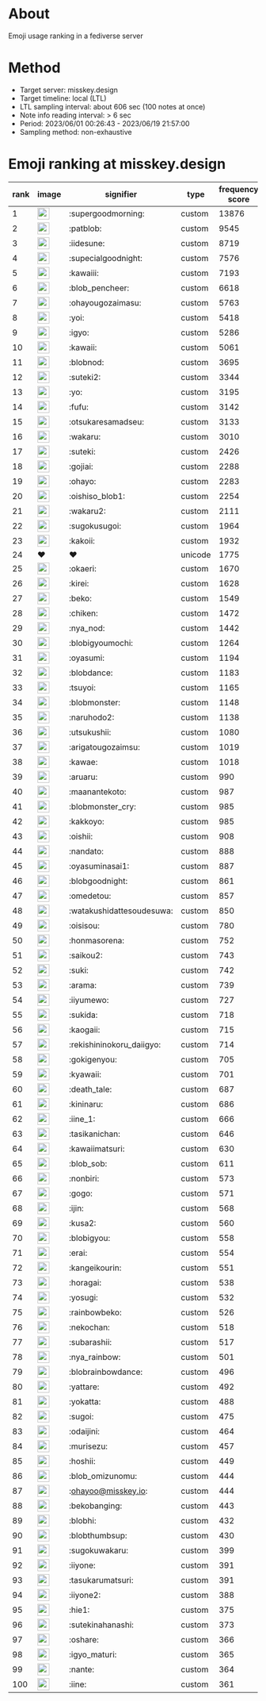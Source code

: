 # About
Emoji usage ranking in a fediverse server

# Method
- Target server: misskey.design
- Target timeline: local (LTL)
- LTL sampling interval: about 606 sec (100 notes at once)
- Note info reading interval: > 6 sec
- Period: 2023/06/01 00:26:43 - 2023/06/19 21:57:00 
- Sampling method: non-exhaustive

# Emoji ranking at misskey.design

|rank|image|signifier|type|frequency score|
|----|----|----|----|----|
|1|<img height="24" src="https://misskey.design/emoji/supergoodmorning.webp">|:supergoodmorning:|custom|13876|
|2|<img height="24" src="https://misskey.design/emoji/patblob.webp">|:patblob:|custom|9545|
|3|<img height="24" src="https://misskey.design/emoji/iidesune.webp">|:iidesune:|custom|8719|
|4|<img height="24" src="https://misskey.design/emoji/supecialgoodnight.webp">|:supecialgoodnight:|custom|7576|
|5|<img height="24" src="https://misskey.design/emoji/kawaiii.webp">|:kawaiii:|custom|7193|
|6|<img height="24" src="https://misskey.design/emoji/blob_pencheer.webp">|:blob_pencheer:|custom|6618|
|7|<img height="24" src="https://misskey.design/emoji/ohayougozaimasu.webp">|:ohayougozaimasu:|custom|5763|
|8|<img height="24" src="https://misskey.design/emoji/yoi.webp">|:yoi:|custom|5418|
|9|<img height="24" src="https://misskey.design/emoji/igyo.webp">|:igyo:|custom|5286|
|10|<img height="24" src="https://misskey.design/emoji/kawaii.webp">|:kawaii:|custom|5061|
|11|<img height="24" src="https://misskey.design/emoji/blobnod.webp">|:blobnod:|custom|3695|
|12|<img height="24" src="https://misskey.design/emoji/suteki2.webp">|:suteki2:|custom|3344|
|13|<img height="24" src="https://misskey.design/emoji/yo.webp">|:yo:|custom|3195|
|14|<img height="24" src="https://misskey.design/emoji/fufu.webp">|:fufu:|custom|3142|
|15|<img height="24" src="https://misskey.design/emoji/otsukaresamadseu.webp">|:otsukaresamadseu:|custom|3133|
|16|<img height="24" src="https://misskey.design/emoji/wakaru.webp">|:wakaru:|custom|3010|
|17|<img height="24" src="https://misskey.design/emoji/suteki.webp">|:suteki:|custom|2426|
|18|<img height="24" src="https://misskey.design/emoji/gojiai.webp">|:gojiai:|custom|2288|
|19|<img height="24" src="https://misskey.design/emoji/ohayo.webp">|:ohayo:|custom|2283|
|20|<img height="24" src="https://misskey.design/emoji/oishiso_blob1.webp">|:oishiso_blob1:|custom|2254|
|21|<img height="24" src="https://misskey.design/emoji/wakaru2.webp">|:wakaru2:|custom|2111|
|22|<img height="24" src="https://misskey.design/emoji/sugokusugoi.webp">|:sugokusugoi:|custom|1964|
|23|<img height="24" src="https://misskey.design/emoji/kakoii.webp">|:kakoii:|custom|1932|
|24|❤|❤|unicode|1775|
|25|<img height="24" src="https://misskey.design/emoji/okaeri.webp">|:okaeri:|custom|1670|
|26|<img height="24" src="https://misskey.design/emoji/kirei.webp">|:kirei:|custom|1628|
|27|<img height="24" src="https://misskey.design/emoji/beko.webp">|:beko:|custom|1549|
|28|<img height="24" src="https://misskey.design/emoji/chiken.webp">|:chiken:|custom|1472|
|29|<img height="24" src="https://misskey.design/emoji/nya_nod.webp">|:nya_nod:|custom|1442|
|30|<img height="24" src="https://misskey.design/emoji/blobigyoumochi.webp">|:blobigyoumochi:|custom|1264|
|31|<img height="24" src="https://misskey.design/emoji/oyasumi.webp">|:oyasumi:|custom|1194|
|32|<img height="24" src="https://misskey.design/emoji/blobdance.webp">|:blobdance:|custom|1183|
|33|<img height="24" src="https://misskey.design/emoji/tsuyoi.webp">|:tsuyoi:|custom|1165|
|34|<img height="24" src="https://misskey.design/emoji/blobmonster.webp">|:blobmonster:|custom|1148|
|35|<img height="24" src="https://misskey.design/emoji/naruhodo2.webp">|:naruhodo2:|custom|1138|
|36|<img height="24" src="https://misskey.design/emoji/utsukushii.webp">|:utsukushii:|custom|1080|
|37|<img height="24" src="https://misskey.design/emoji/arigatougozaimsu.webp">|:arigatougozaimsu:|custom|1019|
|38|<img height="24" src="https://misskey.design/emoji/kawae.webp">|:kawae:|custom|1018|
|39|<img height="24" src="https://misskey.design/emoji/aruaru.webp">|:aruaru:|custom|990|
|40|<img height="24" src="https://misskey.design/emoji/maanantekoto.webp">|:maanantekoto:|custom|987|
|41|<img height="24" src="https://misskey.design/emoji/blobmonster_cry.webp">|:blobmonster_cry:|custom|985|
|42|<img height="24" src="https://misskey.design/emoji/kakkoyo.webp">|:kakkoyo:|custom|985|
|43|<img height="24" src="https://misskey.design/emoji/oishii.webp">|:oishii:|custom|908|
|44|<img height="24" src="https://misskey.design/emoji/nandato.webp">|:nandato:|custom|888|
|45|<img height="24" src="https://misskey.design/emoji/oyasuminasai1.webp">|:oyasuminasai1:|custom|887|
|46|<img height="24" src="https://misskey.design/emoji/blobgoodnight.webp">|:blobgoodnight:|custom|861|
|47|<img height="24" src="https://misskey.design/emoji/omedetou.webp">|:omedetou:|custom|857|
|48|<img height="24" src="https://misskey.design/emoji/watakushidattesoudesuwa.webp">|:watakushidattesoudesuwa:|custom|850|
|49|<img height="24" src="https://misskey.design/emoji/oisisou.webp">|:oisisou:|custom|780|
|50|<img height="24" src="https://misskey.design/emoji/honmasorena.webp">|:honmasorena:|custom|752|
|51|<img height="24" src="https://misskey.design/emoji/saikou2.webp">|:saikou2:|custom|743|
|52|<img height="24" src="https://misskey.design/emoji/suki.webp">|:suki:|custom|742|
|53|<img height="24" src="https://misskey.design/emoji/arama.webp">|:arama:|custom|739|
|54|<img height="24" src="https://misskey.design/emoji/iiyumewo.webp">|:iiyumewo:|custom|727|
|55|<img height="24" src="https://misskey.design/emoji/sukida.webp">|:sukida:|custom|718|
|56|<img height="24" src="https://misskey.design/emoji/kaogaii.webp">|:kaogaii:|custom|715|
|57|<img height="24" src="https://misskey.design/emoji/rekishininokoru_daiigyo.webp">|:rekishininokoru_daiigyo:|custom|714|
|58|<img height="24" src="https://misskey.design/emoji/gokigenyou.webp">|:gokigenyou:|custom|705|
|59|<img height="24" src="https://misskey.design/emoji/kyawaii.webp">|:kyawaii:|custom|701|
|60|<img height="24" src="https://misskey.design/emoji/death_tale.webp">|:death_tale:|custom|687|
|61|<img height="24" src="https://misskey.design/emoji/kininaru.webp">|:kininaru:|custom|686|
|62|<img height="24" src="https://misskey.design/emoji/iine_1.webp">|:iine_1:|custom|666|
|63|<img height="24" src="https://misskey.design/emoji/tasikanichan.webp">|:tasikanichan:|custom|646|
|64|<img height="24" src="https://misskey.design/emoji/kawaiimatsuri.webp">|:kawaiimatsuri:|custom|630|
|65|<img height="24" src="https://misskey.design/emoji/blob_sob.webp">|:blob_sob:|custom|611|
|66|<img height="24" src="https://misskey.design/emoji/nonbiri.webp">|:nonbiri:|custom|573|
|67|<img height="24" src="https://misskey.design/emoji/gogo.webp">|:gogo:|custom|571|
|68|<img height="24" src="https://misskey.design/emoji/ijin.webp">|:ijin:|custom|568|
|69|<img height="24" src="https://misskey.design/emoji/kusa2.webp">|:kusa2:|custom|560|
|70|<img height="24" src="https://misskey.design/emoji/blobigyou.webp">|:blobigyou:|custom|558|
|71|<img height="24" src="https://misskey.design/emoji/erai.webp">|:erai:|custom|554|
|72|<img height="24" src="https://misskey.design/emoji/kangeikourin.webp">|:kangeikourin:|custom|551|
|73|<img height="24" src="https://misskey.design/emoji/horagai.webp">|:horagai:|custom|538|
|74|<img height="24" src="https://misskey.design/emoji/yosugi.webp">|:yosugi:|custom|532|
|75|<img height="24" src="https://misskey.design/emoji/rainbowbeko.webp">|:rainbowbeko:|custom|526|
|76|<img height="24" src="https://misskey.design/emoji/nekochan.webp">|:nekochan:|custom|518|
|77|<img height="24" src="https://misskey.design/emoji/subarashii.webp">|:subarashii:|custom|517|
|78|<img height="24" src="https://misskey.design/emoji/nya_rainbow.webp">|:nya_rainbow:|custom|501|
|79|<img height="24" src="https://misskey.design/emoji/blobrainbowdance.webp">|:blobrainbowdance:|custom|496|
|80|<img height="24" src="https://misskey.design/emoji/yattare.webp">|:yattare:|custom|492|
|81|<img height="24" src="https://misskey.design/emoji/yokatta.webp">|:yokatta:|custom|488|
|82|<img height="24" src="https://misskey.design/emoji/sugoi.webp">|:sugoi:|custom|475|
|83|<img height="24" src="https://misskey.design/emoji/odaijini.webp">|:odaijini:|custom|464|
|84|<img height="24" src="https://misskey.design/emoji/murisezu.webp">|:murisezu:|custom|457|
|85|<img height="24" src="https://misskey.design/emoji/hoshii.webp">|:hoshii:|custom|449|
|86|<img height="24" src="https://misskey.design/emoji/blob_omizunomu.webp">|:blob_omizunomu:|custom|444|
|87|<img height="24" src="https://misskey.design/emoji/ohayoo.webp">|:ohayoo@misskey.io:|custom|444|
|88|<img height="24" src="https://misskey.design/emoji/bekobanging.webp">|:bekobanging:|custom|443|
|89|<img height="24" src="https://misskey.design/emoji/blobhi.webp">|:blobhi:|custom|432|
|90|<img height="24" src="https://misskey.design/emoji/blobthumbsup.webp">|:blobthumbsup:|custom|430|
|91|<img height="24" src="https://misskey.design/emoji/sugokuwakaru.webp">|:sugokuwakaru:|custom|399|
|92|<img height="24" src="https://misskey.design/emoji/iiyone.webp">|:iiyone:|custom|391|
|93|<img height="24" src="https://misskey.design/emoji/tasukarumatsuri.webp">|:tasukarumatsuri:|custom|391|
|94|<img height="24" src="https://misskey.design/emoji/iiyone2.webp">|:iiyone2:|custom|388|
|95|<img height="24" src="https://misskey.design/emoji/hie1.webp">|:hie1:|custom|375|
|96|<img height="24" src="https://misskey.design/emoji/sutekinahanashi.webp">|:sutekinahanashi:|custom|373|
|97|<img height="24" src="https://misskey.design/emoji/oshare.webp">|:oshare:|custom|366|
|98|<img height="24" src="https://misskey.design/emoji/igyo_maturi.webp">|:igyo_maturi:|custom|365|
|99|<img height="24" src="https://misskey.design/emoji/nante.webp">|:nante:|custom|364|
|100|<img height="24" src="https://misskey.design/emoji/iine.webp">|:iine:|custom|361|
